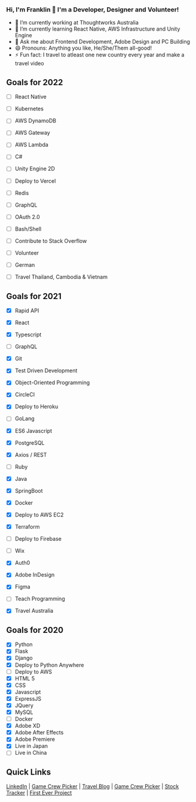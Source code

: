 ### Hi, I'm Franklin 👋 I'm a Developer, Designer and Volunteer!


- 🔭 I’m currently working at Thoughtworks Australia
- 🌱 I’m currently learning React Native, AWS Infrastructure and Unity Engine
- 💬 Ask me about Frontend Development, Adobe Design and PC Building
- 😄 Pronouns: Anything you like, He/She/Them all-good!
- ⚡ Fun fact: I travel to atleast one new country every year and make a travel video


## Goals for 2022
- [ ] React Native
- [ ] Kubernetes
- [ ] AWS DynamoDB
- [ ] AWS Gateway
- [ ] AWS Lambda
- [ ] C#
- [ ] Unity Engine 2D
- [ ] Deploy to Vercel
- [ ] Redis
- [ ] GraphQL
- [ ] OAuth 2.0
- [ ] Bash/Shell
- [ ] Contribute to Stack Overflow
- [ ] Volunteer
- [ ] German
- [ ] Travel Thailand, Cambodia & Vietnam


## Goals for 2021
- [x] Rapid API
- [x] React
- [x] Typescript
- [ ] GraphQL
- [x] Git
- [x] Test Driven Development
- [x] Object-Oriented Programming
- [x] CircleCI
- [x] Deploy to Heroku
- [ ] GoLang
- [x] ES6 Javascript
- [x] PostgreSQL
- [x] Axios / REST
- [ ] Ruby
- [x] Java
- [x] SpringBoot
- [x] Docker
- [x] Deploy to AWS EC2
- [x] Terraform
- [ ] Deploy to Firebase
- [ ] Wix
- [x] Auth0
- [x] Adobe InDesign
- [x] Figma
- [ ] Teach Programming
- [x] Travel Australia


## Goals for 2020
- [x] Python
- [x] Flask
- [x] Django
- [x] Deploy to Python Anywhere
- [ ] Deploy to AWS
- [x] HTML 5
- [x] CSS
- [x] Javascript
- [x] ExpressJS
- [x] JQuery
- [x] MySQL
- [ ] Docker
- [x] Adobe XD
- [x] Adobe After Effects
- [x] Adobe Premiere
- [x] Live in Japan
- [ ] Live in China

## Quick Links
[LinkedIn](https://www.linkedin.com/in/franklin-moon-23572518a/) | [Game Crew Picker](https://mass-effect-crewed.herokuapp.com/) | [Travel Blog](https://frankstravelblog.pythonanywhere.com/) | [Game Crew Picker](https://mass-effect-crewed.herokuapp.com/) | [Stock Tracker](tw-stock-tracker.franklinvmoon.com) | [First Ever Project](http://opfman.pythonanywhere.com/)
